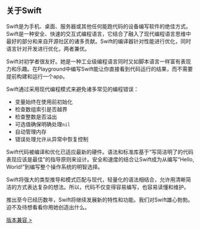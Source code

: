 ## 关于Swift
Swift是为手机、桌面、服务器或其他任何能跑代码的设备编写软件的绝佳方式。Swift是一种安全、快速的交互式编程语言，它结合了融入了现代编程语言思维中最好的部分和来自开源社区的诸多贡献。Swift的编译器针对性能进行优化，同时语言针对开发进行优化，两者兼优。

Swift对初学者很友好。她是一种工业级编程语言同时又如脚本语言一样富有表现力和乐趣。在Playground中编写Swift能让你直接看到代码运行的结果，而不需要提前构建和运行一个app。

Swift通过采用现代编程模式来避免诸多常见的编程错误：
- 变量始终在使用前初始化
- 检查数组索引是否越界
- 检查整数是否溢出
- 可选值确保明确处理`nil`
- 自动管理内存
- 错误处理允许从异常中恢复控制

Swift代码被编译和优化已适应最新的硬件。语法和标准库基于“写简洁明了的代码表现应该是最佳”的指导原则来设计。安全和速度的结合让Swift成为从编写“Hello, World!”到编写整个操作系统的明智选择。

Swift将强大的类型推导和模式匹配与现代，轻量化的语法相结合，允许用清晰简洁的方式表达复杂的想法。所以，代码不仅变得容易编写，也容易读懂和维护。

推出至今已经历数年，Swift将继续发展新的特性和功能。我们对Swift雄心勃勃。迫不及待想看看你用她创造出什么。

[版本兼容 >](2.Version_Compatibility.md)
